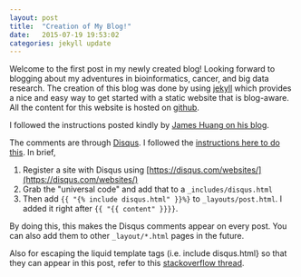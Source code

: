 ```yaml
---
layout: post
title:  "Creation of My Blog!"
date:   2015-07-19 19:53:02
categories: jekyll update
---
```


Welcome to the first post in my newly created blog! Looking forward to blogging about my adventures in bioinformatics, cancer, and big data research. The creation of this blog was done by using [jekyll](http://jekyllrb.com/) which provides a nice and easy way to get started with a static website that is blog-aware. All the content for this website is hosted on [github](https://github.com/tinyheero/tinyheero.github.io).

I followed the instructions posted kindly by [James Huang on his blog](http://growthalytics.com/programming/2015/07/19/setting-up-your-own-blog/).

The comments are through [Disqus](https://disqus.com/). I followed the [instructions here to do this](http://www.perfectlyrandom.org/2014/06/29/adding-disqus-to-your-jekyll-powered-github-pages/). In brief,

1. Register a site with Disqus using [https://disqus.com/websites/](https://disqus.com/websites/)
1. Grab the "universal code" and add that to a `_includes/disqus.html`
1. Then add `{{ "{% include disqus.html" }}%}` to `_layouts/post.html`. I added it right after `{{ "{{ content" }}}}`. 

By doing this, this makes the Disqus comments appear on every post. You can also add them to other `_layout/*.html` pages in the future. 

Also for escaping the liquid template tags (i.e. include disqus.html} so that they can appear in this post, refer to this [stackoverflow thread](http://stackoverflow.com/questions/3426182/how-to-escape-liquid-template-tags).

